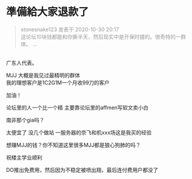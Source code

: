# 準備給大家退款了


<div class="quote"><blockquote><font color="#999999">stonesnake123 发表于 2020-10-30 20:17</font><br />
<font color="#999999">这论坛10块钱都能和你撕半天，然后现实中是开保时捷的。很奇特的一群体。 ...</font></blockquote></div><br />
广东人代表。

MJJ 大概是我见过最精明的群体<br />
我的理想客户是1C2G1M一个月收99刀的客户

加油！

论坛里的人一个比一个精 主要靠论坛里的affmen写软文卖小白

南非那个gia吗？

太便宜了 没几个做站 一服务器的奈飞和机xxx场这是我买的经验

想赚MJJ的钱？你不知道这里很多MJJ都是狼心狗肺的吗？<img id="aimg_Nl4O4" onclick="zoom(this, this.src, 0, 0, 0)" class="zoom" src="https://cdn.jsdelivr.net/gh/hishis/forum-master/public/images/patch.gif" onmouseover="img_onmouseoverfunc(this)" onload="thumbImg(this)" border="0" alt="" />

祝楼主学业顺利 

DO推出免费用，然后因为不稳定被喷出翔，最后连付费用户都没了<img src="static/image/smiley/default/lol.gif" smilieid="12" border="0" alt="" />
